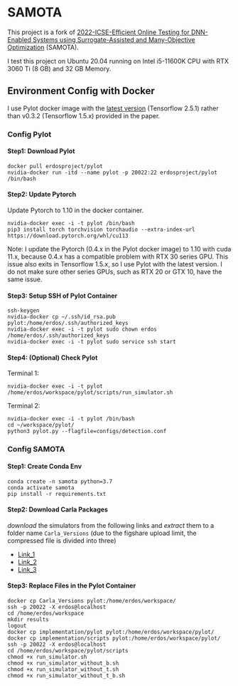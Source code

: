 # SAMOTA
This project is a fork of [2022-ICSE-Efficient Online Testing for DNN-Enabled Systems using
Surrogate-Assisted and Many-Objective Optimization](https://orbilu.uni.lu/bitstream/10993/50091/1/SAMOTA-authorversion.pdf) (SAMOTA).

I test this project on Ubuntu 20.04 running on Intel i5-11600K CPU with RTX 3060 Ti (8 GB) and 32 GB Memory.

## Environment Config with Docker
I use Pylot docker image with the [latest version](https://github.com/erdos-project/pylot) (Tensorflow 2.5.1) rather than v0.3.2 (Tensorflow 1.5.x) provided in the paper.

### Config Pylot
#### Step1: Download Pylot
```
docker pull erdosproject/pylot
nvidia-docker run -itd --name pylot -p 20022:22 erdosproject/pylot /bin/bash
```

#### Step2: Update Pytorch
Update Pytorch to 1.10 in the docker container.
```
nvidia-docker exec -i -t pylot /bin/bash
pip3 install torch torchvision torchaudio --extra-index-url https://download.pytorch.org/whl/cu113
```
Note: I update the Pytorch (0.4.x in the Pylot docker image) to 1.10 with cuda 11.x, because 0.4.x has a compatible problem with RTX 30 series GPU. This issue also exits in Tensorflow 1.5.x, so I use Pylot with the latest version. I do not make sure other series GPUs, such as RTX 20 or GTX 10, have the same issue.

#### Step3: Setup SSH of Pylot Container
```
ssh-keygen
nvidia-docker cp ~/.ssh/id_rsa.pub pylot:/home/erdos/.ssh/authorized_keys
nvidia-docker exec -i -t pylot sudo chown erdos /home/erdos/.ssh/authorized_keys
nvidia-docker exec -i -t pylot sudo service ssh start
```

#### Step4: (Optional) Check Pylot
Terminal 1:
```
nvidia-docker exec -i -t pylot /home/erdos/workspace/pylot/scripts/run_simulator.sh
```
Terminal 2:
```
nvidia-docker exec -i -t pylot /bin/bash
cd ~/workspace/pylot/
python3 pylot.py --flagfile=configs/detection.conf
```

### Config SAMOTA
#### Step1: Create Conda Env
```
conda create -n samota python=3.7
conda activate samota
pip install -r requirements.txt
```
#### Step2: Download Carla Packages
*download* the simulators from the following links and *extract* them to a folder name `Carla_Versions` (due to the figshare upload limit, the compressed file is divided into three)
* [Link_1](https://doi.org/10.6084/m9.figshare.16443321)
* [Link_2](https://doi.org/10.6084/m9.figshare.16443228)
* [Link_3](https://doi.org/10.6084/m9.figshare.16442883)

#### Step3: Replace Files in the Pylot Container
```
docker cp Carla_Versions pylot:/home/erdos/workspace/
ssh -p 20022 -X erdos@localhost
cd /home/erdos/workspace
mkdir results
logout
docker cp implementation/pylot pylot:/home/erdos/workspace/pylot/
docker cp implementation/scripts pylot:/home/erdos/workspace/pylot/
ssh -p 20022 -X erdos@localhost
cd /home/erdos/workspace/pylot/scripts
chmod +x run_simulator.sh
chmod +x run_simulator_without_b.sh
chmod +x run_simulator_without_t.sh
chmod +x run_simulator_without_t_b.sh
```
